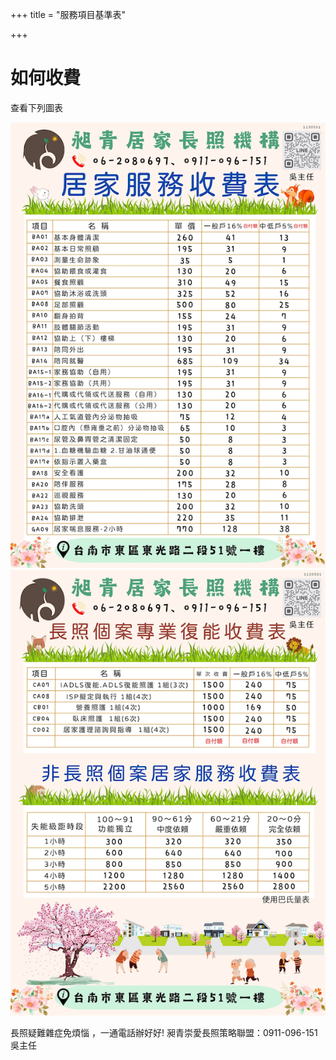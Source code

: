 +++
title = "服務項目基準表"

+++


# 如何收費

查看下列圖表

![收費第一張](../img/servlist_1.png "收費第一張")
![收費第二張](../img/servlist_2.png "收費第二張")


長照疑難雜症免煩惱 ，一通電話辦好好! 昶青崇愛長照策略聯盟：0911-096-151 吳主任


